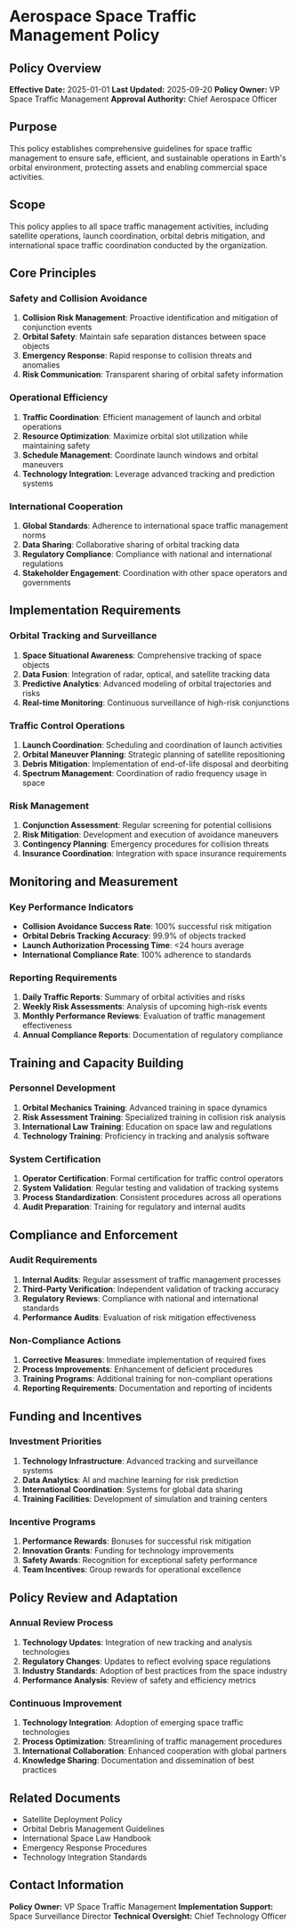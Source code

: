 # Aerospace Space Traffic Management Policy

## Policy Overview
**Effective Date:** 2025-01-01
**Last Updated:** 2025-09-20
**Policy Owner:** VP Space Traffic Management
**Approval Authority:** Chief Aerospace Officer

## Purpose
This policy establishes comprehensive guidelines for space traffic management to ensure safe, efficient, and sustainable operations in Earth's orbital environment, protecting assets and enabling commercial space activities.

## Scope
This policy applies to all space traffic management activities, including satellite operations, launch coordination, orbital debris mitigation, and international space traffic coordination conducted by the organization.

## Core Principles

### Safety and Collision Avoidance
1. **Collision Risk Management**: Proactive identification and mitigation of conjunction events
2. **Orbital Safety**: Maintain safe separation distances between space objects
3. **Emergency Response**: Rapid response to collision threats and anomalies
4. **Risk Communication**: Transparent sharing of orbital safety information

### Operational Efficiency
1. **Traffic Coordination**: Efficient management of launch and orbital operations
2. **Resource Optimization**: Maximize orbital slot utilization while maintaining safety
3. **Schedule Management**: Coordinate launch windows and orbital maneuvers
4. **Technology Integration**: Leverage advanced tracking and prediction systems

### International Cooperation
1. **Global Standards**: Adherence to international space traffic management norms
2. **Data Sharing**: Collaborative sharing of orbital tracking data
3. **Regulatory Compliance**: Compliance with national and international regulations
4. **Stakeholder Engagement**: Coordination with other space operators and governments

## Implementation Requirements

### Orbital Tracking and Surveillance
1. **Space Situational Awareness**: Comprehensive tracking of space objects
2. **Data Fusion**: Integration of radar, optical, and satellite tracking data
3. **Predictive Analytics**: Advanced modeling of orbital trajectories and risks
4. **Real-time Monitoring**: Continuous surveillance of high-risk conjunctions

### Traffic Control Operations
1. **Launch Coordination**: Scheduling and coordination of launch activities
2. **Orbital Maneuver Planning**: Strategic planning of satellite repositioning
3. **Debris Mitigation**: Implementation of end-of-life disposal and deorbiting
4. **Spectrum Management**: Coordination of radio frequency usage in space

### Risk Management
1. **Conjunction Assessment**: Regular screening for potential collisions
2. **Risk Mitigation**: Development and execution of avoidance maneuvers
3. **Contingency Planning**: Emergency procedures for collision threats
4. **Insurance Coordination**: Integration with space insurance requirements

## Monitoring and Measurement

### Key Performance Indicators
- **Collision Avoidance Success Rate**: 100% successful risk mitigation
- **Orbital Debris Tracking Accuracy**: 99.9% of objects tracked
- **Launch Authorization Processing Time**: <24 hours average
- **International Compliance Rate**: 100% adherence to standards

### Reporting Requirements
1. **Daily Traffic Reports**: Summary of orbital activities and risks
2. **Weekly Risk Assessments**: Analysis of upcoming high-risk events
3. **Monthly Performance Reviews**: Evaluation of traffic management effectiveness
4. **Annual Compliance Reports**: Documentation of regulatory compliance

## Training and Capacity Building

### Personnel Development
1. **Orbital Mechanics Training**: Advanced training in space dynamics
2. **Risk Assessment Training**: Specialized training in collision risk analysis
3. **International Law Training**: Education on space law and regulations
4. **Technology Training**: Proficiency in tracking and analysis software

### System Certification
1. **Operator Certification**: Formal certification for traffic control operators
2. **System Validation**: Regular testing and validation of tracking systems
3. **Process Standardization**: Consistent procedures across all operations
4. **Audit Preparation**: Training for regulatory and internal audits

## Compliance and Enforcement

### Audit Requirements
1. **Internal Audits**: Regular assessment of traffic management processes
2. **Third-Party Verification**: Independent validation of tracking accuracy
3. **Regulatory Reviews**: Compliance with national and international standards
4. **Performance Audits**: Evaluation of risk mitigation effectiveness

### Non-Compliance Actions
1. **Corrective Measures**: Immediate implementation of required fixes
2. **Process Improvements**: Enhancement of deficient procedures
3. **Training Programs**: Additional training for non-compliant operations
4. **Reporting Requirements**: Documentation and reporting of incidents

## Funding and Incentives

### Investment Priorities
1. **Technology Infrastructure**: Advanced tracking and surveillance systems
2. **Data Analytics**: AI and machine learning for risk prediction
3. **International Coordination**: Systems for global data sharing
4. **Training Facilities**: Development of simulation and training centers

### Incentive Programs
1. **Performance Rewards**: Bonuses for successful risk mitigation
2. **Innovation Grants**: Funding for technology improvements
3. **Safety Awards**: Recognition for exceptional safety performance
4. **Team Incentives**: Group rewards for operational excellence

## Policy Review and Adaptation

### Annual Review Process
1. **Technology Updates**: Integration of new tracking and analysis technologies
2. **Regulatory Changes**: Updates to reflect evolving space regulations
3. **Industry Standards**: Adoption of best practices from the space industry
4. **Performance Analysis**: Review of safety and efficiency metrics

### Continuous Improvement
1. **Technology Integration**: Adoption of emerging space traffic technologies
2. **Process Optimization**: Streamlining of traffic management procedures
3. **International Collaboration**: Enhanced cooperation with global partners
4. **Knowledge Sharing**: Documentation and dissemination of best practices

## Related Documents
- Satellite Deployment Policy
- Orbital Debris Management Guidelines
- International Space Law Handbook
- Emergency Response Procedures
- Technology Integration Standards

## Contact Information
**Policy Owner:** VP Space Traffic Management
**Implementation Support:** Space Surveillance Director
**Technical Oversight:** Chief Technology Officer
